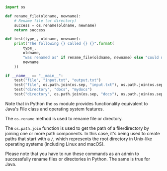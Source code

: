 ```python
import os

def rename_file(oldname, newname):
    # Rename file (or directory)
    success = os.rename(oldname, newname)
    return success

def test(type_, oldname, newname):
    print("The following {} called {} {}".format(
        type_,
        oldname,
        "was renamed as" if rename_file(oldname, newname) else "could not be renamed into",
        newname
    ))

if __name__ == "__main__":
    test("file", "input.txt", "output.txt")
    test("file", os.path.join(os.sep, "input.txt"), os.path.join(os.sep, "output.txt"))
    test("directory", "docs", "mydocs")
    test("directory", os.path.join(os.sep, "docs"), os.path.join(os.sep, "mydocs"))
```

Note that in Python the `os` module provides functionality equivalent to Java's File class and operating system features. 

The `os.rename` method is used to rename file or directory.

The `os.path.join` function is used to get the path of a file/directory by joining one or more path components. In this case, it's being used to create paths that start with a `/`, which represents the root directory in Unix-like operating systems (including Linux and macOS). 

Please note that you have to run these commands as an admin to successfully rename files or directories in Python. The same is true for Java.
